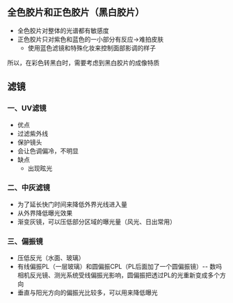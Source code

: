 ## 全色胶片和正色胶片（黑白胶片）
- 全色胶片对整体的光谱都有敏感度
- 正色胶片只对紫色和蓝色的一小部分有反应->难拍皮肤
	- 使用蓝色滤镜和特殊化妆来控制面部影调的样子

所以，在彩色转黑白时，需要考虑到黑白胶片的成像特质

## 滤镜

### 一、UV滤镜
- 优点
- 过滤紫外线
- 保护镜头
- 会让色调偏冷，不明显
- 缺点
	- 出现眩光
### 二、中灰滤镜
- 为了延长快门时间来降低外界光线进入量
- 从外界降低曝光效果
- 渐变灰镜，可以压低部分区域的曝光量（风光、日出常用）
### 三、偏振镜
- 压低反光（水面、玻璃）
- 有线偏振PL（一层玻璃）和圆偏振CPL（PL后面加了一个圆偏振镜）-- 数吗相机反光镜、测光系统受线偏振光影响，圆偏振把透过PL的光重新变成多个方向
- 垂直与阳光方向的偏振光比较多，可以用来降低曝光